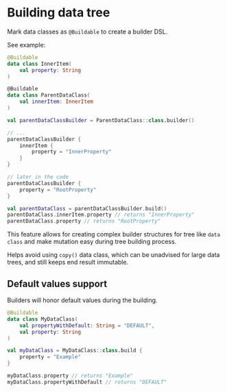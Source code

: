 # Building data tree
Mark data classes as `@Buildable` to create a builder DSL.

See example:
```kotlin
@Buildable
data class InnerItem(
    val property: String    
) 

@Buildable 
data class ParentDataClass(
    val innerItem: InnerItem
)
```

```kotlin
val parentDataClassBuilder = ParentDataClass::class.builder()

// ...
parentDataClassBuilder {
    innerItem {
        property = "InnerProperty"
    }
}

// later in the code
parentDataClassBuilder {
    property = "RootProperty"
}

val parentDataClass = parentDataClassBuilder.build()
parentDataClass.innerItem.property // returns "InnerProperty"
parentDataClass.property // returns "RootProperty"
```

This feature allows for creating complex builder structures for tree like `data class`
and make mutation easy during tree building process.

Helps avoid using `copy()` data class, which can be unadvised for large data trees, and still keeps end result immutable.

## Default values support
Builders will honor default values during the building.
```kotlin
@Buildable 
data class MyDataClass(
    val propertyWithDefault: String = "DEFAULT",
    val property: String
)
```

```kotlin
val myDataClass = MyDataClass::class.build {
    property = "Example"
}

myDataClass.property // returns "Example"
myDataClass.propertyWithDefault // returns "DEFAULT"
```